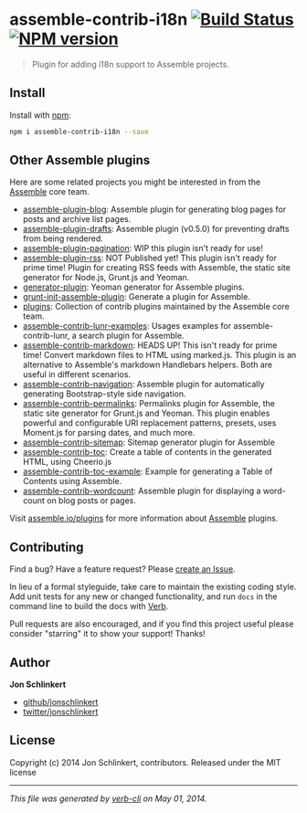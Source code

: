 # assemble-contrib-i18n [![Build Status](https://secure.travis-ci.org/assemble/assemble-middleware-i18n.svg?branch=master)](http://travis-ci.org/assemble/assemble-middleware-i18n) [![NPM version](https://badge.fury.io/js/assemble-contrib-i18n.svg)](http://badge.fury.io/js/assemble-contrib-i18n)

> Plugin for adding i18n support to Assemble projects.

## Install
Install with [npm](npmjs.org):

```bash
npm i assemble-contrib-i18n --save
```


## Other Assemble plugins
Here are some related projects you might be interested in from the [Assemble](http://assemble.io) core team.

+ [assemble-plugin-blog](https://api.github.com/repos/assemble/assemble-plugin-blog): Assemble plugin for generating blog pages for posts and archive list pages.
+ [assemble-plugin-drafts](https://api.github.com/repos/assemble/assemble-plugin-drafts): Assemble plugin (v0.5.0) for preventing drafts from being rendered.
+ [assemble-plugin-pagination](https://api.github.com/repos/assemble/assemble-plugin-pagination): WIP this plugin isn't ready for use!
+ [assemble-plugin-rss](https://api.github.com/repos/assemble/assemble-plugin-rss): NOT Published yet! This plugin isn't ready for prime time! Plugin for creating RSS feeds with Assemble, the static site generator for Node.js, Grunt.js and Yeoman.
+ [generator-plugin](https://api.github.com/repos/assemble/generator-plugin): Yeoman generator for Assemble plugins.
+ [grunt-init-assemble-plugin](https://api.github.com/repos/assemble/grunt-init-assemble-plugin): Generate a plugin for Assemble.
+ [plugins](https://api.github.com/repos/assemble/plugins): Collection of contrib plugins maintained by the Assemble core team.
+ [assemble-contrib-lunr-examples](https://api.github.com/repos/assemble/assemble-contrib-lunr-examples): Usages examples for assemble-contrib-lunr, a search plugin for Assemble.
+ [assemble-contrib-markdown](https://api.github.com/repos/assemble/assemble-contrib-markdown): HEADS UP! This isn't ready for prime time! Convert markdown files to HTML using marked.js. This plugin is an alternative to Assemble's markdown Handlebars helpers. Both are useful in different scenarios.
+ [assemble-contrib-navigation](https://api.github.com/repos/assemble/assemble-contrib-navigation): Assemble plugin for automatically generating Bootstrap-style side navigation.
+ [assemble-contrib-permalinks](https://api.github.com/repos/assemble/assemble-contrib-permalinks): Permalinks plugin for Assemble, the static site generator for Grunt.js and Yeoman. This plugin enables powerful and configurable URI replacement patterns, presets, uses Moment.js for parsing dates, and much more.
+ [assemble-contrib-sitemap](https://api.github.com/repos/assemble/assemble-contrib-sitemap): Sitemap generator plugin for Assemble
+ [assemble-contrib-toc](https://api.github.com/repos/assemble/assemble-contrib-toc): Create a table of contents in the generated HTML, using Cheerio.js
+ [assemble-contrib-toc-example](https://api.github.com/repos/assemble/assemble-contrib-toc-example): Example for generating a Table of Contents using Assemble.
+ [assemble-contrib-wordcount](https://api.github.com/repos/assemble/assemble-contrib-wordcount): Assemble plugin for displaying a word-count on blog posts or pages.

Visit [assemble.io/plugins](http:/assemble.io/plugins/) for more information about [Assemble](http:/assemble.io/) plugins.


## Contributing
Find a bug? Have a feature request? Please [create an Issue](https://github.com/assemble/assemble-contrib-i18n/issues).

In lieu of a formal styleguide, take care to maintain the existing coding style. Add unit tests for any new or changed functionality,
and run `docs` in the command line to build the docs with [Verb](https://github.com/assemble/verb).

Pull requests are also encouraged, and if you find this project useful please consider "starring" it to show your support! Thanks!

## Author

**Jon Schlinkert**

+ [github/jonschlinkert](https://github.com/jonschlinkert)
+ [twitter/jonschlinkert](http://twitter.com/jonschlinkert)

## License
Copyright (c) 2014 Jon Schlinkert, contributors.
Released under the MIT license

***

_This file was generated by [verb-cli](https://github.com/assemble/verb-cli) on May 01, 2014._